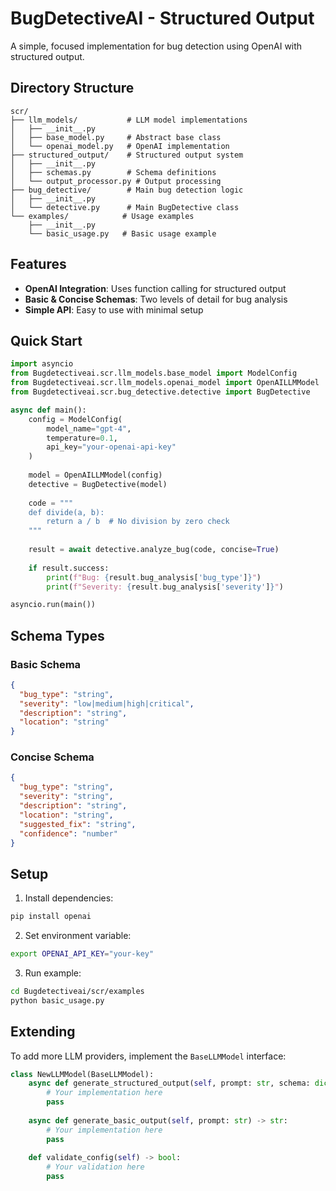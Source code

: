 # BugDetectiveAI - Structured Output

A simple, focused implementation for bug detection using OpenAI with structured output.

## Directory Structure

```
scr/
├── llm_models/           # LLM model implementations
│   ├── __init__.py
│   ├── base_model.py     # Abstract base class
│   └── openai_model.py   # OpenAI implementation
├── structured_output/    # Structured output system
│   ├── __init__.py
│   ├── schemas.py        # Schema definitions
│   └── output_processor.py # Output processing
├── bug_detective/        # Main bug detection logic
│   ├── __init__.py
│   └── detective.py      # Main BugDetective class
└── examples/            # Usage examples
    ├── __init__.py
    └── basic_usage.py   # Basic usage example
```

## Features

- **OpenAI Integration**: Uses function calling for structured output
- **Basic & Concise Schemas**: Two levels of detail for bug analysis
- **Simple API**: Easy to use with minimal setup

## Quick Start

```python
import asyncio
from Bugdetectiveai.scr.llm_models.base_model import ModelConfig
from Bugdetectiveai.scr.llm_models.openai_model import OpenAILLMModel
from Bugdetectiveai.scr.bug_detective.detective import BugDetective

async def main():
    config = ModelConfig(
        model_name="gpt-4",
        temperature=0.1,
        api_key="your-openai-api-key"
    )
    
    model = OpenAILLMModel(config)
    detective = BugDetective(model)
    
    code = """
    def divide(a, b):
        return a / b  # No division by zero check
    """
    
    result = await detective.analyze_bug(code, concise=True)
    
    if result.success:
        print(f"Bug: {result.bug_analysis['bug_type']}")
        print(f"Severity: {result.bug_analysis['severity']}")

asyncio.run(main())
```

## Schema Types

### Basic Schema
```json
{
  "bug_type": "string",
  "severity": "low|medium|high|critical",
  "description": "string",
  "location": "string"
}
```

### Concise Schema
```json
{
  "bug_type": "string",
  "severity": "string",
  "description": "string",
  "location": "string",
  "suggested_fix": "string",
  "confidence": "number"
}
```

## Setup

1. Install dependencies:
```bash
pip install openai
```

2. Set environment variable:
```bash
export OPENAI_API_KEY="your-key"
```

3. Run example:
```bash
cd Bugdetectiveai/scr/examples
python basic_usage.py
```

## Extending

To add more LLM providers, implement the `BaseLLMModel` interface:

```python
class NewLLMModel(BaseLLMModel):
    async def generate_structured_output(self, prompt: str, schema: dict) -> StructuredOutput:
        # Your implementation here
        pass
    
    async def generate_basic_output(self, prompt: str) -> str:
        # Your implementation here
        pass
    
    def validate_config(self) -> bool:
        # Your validation here
        pass
``` 
